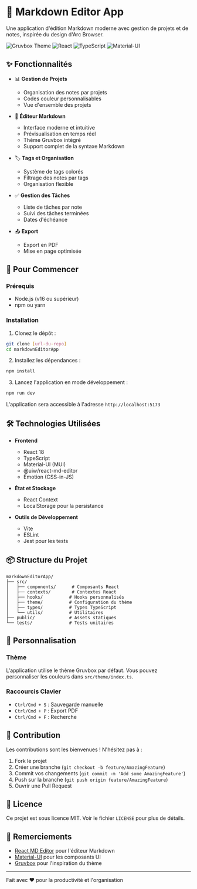 # 📝 Markdown Editor App

Une application d'édition Markdown moderne avec gestion de projets et de notes, inspirée du design d'Arc Browser.

![Gruvbox Theme](https://img.shields.io/badge/theme-Gruvbox-fb4934)
![React](https://img.shields.io/badge/React-18-61dafb)
![TypeScript](https://img.shields.io/badge/TypeScript-5-3178c6)
![Material-UI](https://img.shields.io/badge/MUI-5-007fff)

## ✨ Fonctionnalités

- 📊 **Gestion de Projets**
  - Organisation des notes par projets
  - Codes couleur personnalisables
  - Vue d'ensemble des projets

- 📝 **Éditeur Markdown**
  - Interface moderne et intuitive
  - Prévisualisation en temps réel
  - Thème Gruvbox intégré
  - Support complet de la syntaxe Markdown

- 🏷️ **Tags et Organisation**
  - Système de tags colorés
  - Filtrage des notes par tags
  - Organisation flexible

- ✅ **Gestion des Tâches**
  - Liste de tâches par note
  - Suivi des tâches terminées
  - Dates d'échéance

- 📤 **Export**
  - Export en PDF
  - Mise en page optimisée

## 🚀 Pour Commencer

### Prérequis

- Node.js (v16 ou supérieur)
- npm ou yarn

### Installation

1. Clonez le dépôt :
```bash
git clone [url-du-repo]
cd markdownEditorApp
```

2. Installez les dépendances :
```bash
npm install
```

3. Lancez l'application en mode développement :
```bash
npm run dev
```

L'application sera accessible à l'adresse `http://localhost:5173`

## 🛠️ Technologies Utilisées

- **Frontend**
  - React 18
  - TypeScript
  - Material-UI (MUI)
  - @uiw/react-md-editor
  - Emotion (CSS-in-JS)

- **État et Stockage**
  - React Context
  - LocalStorage pour la persistance

- **Outils de Développement**
  - Vite
  - ESLint
  - Jest pour les tests

## 📦 Structure du Projet

```
markdownEditorApp/
├── src/
│   ├── components/      # Composants React
│   ├── contexts/        # Contextes React
│   ├── hooks/          # Hooks personnalisés
│   ├── theme/          # Configuration du thème
│   ├── types/          # Types TypeScript
│   └── utils/          # Utilitaires
├── public/             # Assets statiques
└── tests/              # Tests unitaires
```

## 🎨 Personnalisation

### Thème

L'application utilise le thème Gruvbox par défaut. Vous pouvez personnaliser les couleurs dans `src/theme/index.ts`.

### Raccourcis Clavier

- `Ctrl/Cmd + S` : Sauvegarde manuelle
- `Ctrl/Cmd + P` : Export PDF
- `Ctrl/Cmd + F` : Recherche

## 🤝 Contribution

Les contributions sont les bienvenues ! N'hésitez pas à :

1. Fork le projet
2. Créer une branche (`git checkout -b feature/AmazingFeature`)
3. Commit vos changements (`git commit -m 'Add some AmazingFeature'`)
4. Push sur la branche (`git push origin feature/AmazingFeature`)
5. Ouvrir une Pull Request

## 📄 Licence

Ce projet est sous licence MIT. Voir le fichier `LICENSE` pour plus de détails.

## 🙏 Remerciements

- [React MD Editor](https://github.com/uiwjs/react-md-editor) pour l'éditeur Markdown
- [Material-UI](https://mui.com/) pour les composants UI
- [Gruvbox](https://github.com/morhetz/gruvbox) pour l'inspiration du thème

---

Fait avec ❤️ pour la productivité et l'organisation
